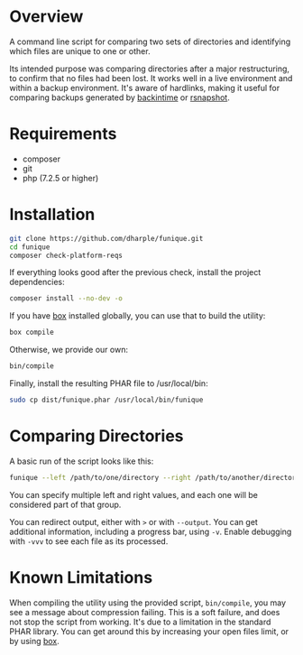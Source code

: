 # Overview

A command line script for comparing two sets of directories and identifying
which files are unique to one or other.

Its intended purpose was comparing directories after a major restructuring, to
confirm that no files had been lost.  It works well in a live environment and
within a backup environment.  It's aware of hardlinks, making it useful for
comparing backups generated by [backintime] or [rsnapshot].

# Requirements

* composer
* git
* php (7.2.5 or higher)

# Installation

```bash
git clone https://github.com/dharple/funique.git
cd funique
composer check-platform-reqs
```

If everything looks good after the previous check, install the project
dependencies:

```bash
composer install --no-dev -o
```

If you have [box] installed globally, you can use that to build the utility:

```bash
box compile
```

Otherwise, we provide our own:

```bash
bin/compile
```

Finally, install the resulting PHAR file to /usr/local/bin:

```bash
sudo cp dist/funique.phar /usr/local/bin/funique
```

# Comparing Directories

A basic run of the script looks like this:

```bash
funique --left /path/to/one/directory --right /path/to/another/directory
```

You can specify multiple left and right values, and each one will be considered
part of that group.

You can redirect output, either with `>` or with `--output`.  You can get
additional information, including a progress bar, using `-v`.  Enable debugging
with `-vvv` to see each file as its processed.

# Known Limitations

When compiling the utility using the provided script, `bin/compile`, you may
see a message about compression failing.  This is a soft failure, and does not
stop the script from working.  It's due to a limitation in the standard PHAR
library.  You can get around this by increasing your open files limit, or by
using [box].

[backintime]: https://github.com/bit-team/backintime
[box]: https://github.com/box-project/box
[rsnapshot]: https://rsnapshot.org/
